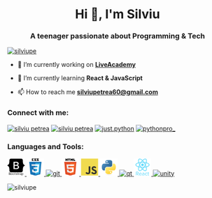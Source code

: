 <h1 align="center">Hi 👋, I'm Silviu</h1>
<h3 align="center">A teenager passionate about Programming & Tech</h3>

<p align="left"> <a href="https://github.com/ryo-ma/github-profile-trophy"><img src="https://github-profile-trophy.vercel.app/?username=silviupe&theme=onedark" alt="silviupe" /></a> </p>

- 🔭 I’m currently working on <a href = "https://github.com/SilviuPe/LiveAcademy-new-UX-UI">**LiveAcademy**</a>

- 🌱 I’m currently learning **React & JavaScript**

- 📫 How to reach me **silviupetrea60@gmail.com**

<h3 align="left">Connect with me:</h3>
<p align="left">
<a href="https://linkedin.com/in/petrea-silviu-836001231/" target="blank"><img align="center" src="https://raw.githubusercontent.com/rahuldkjain/github-profile-readme-generator/master/src/images/icons/Social/linked-in-alt.svg" alt="silviu petrea" height="30" width="40" /></a>
<a href="https://fb.com/silviu.petrea37" target="blank"><img align="center" src="https://raw.githubusercontent.com/rahuldkjain/github-profile-readme-generator/master/src/images/icons/Social/facebook.svg" alt="silviu petrea" height="30" width="40" /></a>
<a href="https://instagram.com/just.python" target="blank"><img align="center" src="https://raw.githubusercontent.com/rahuldkjain/github-profile-readme-generator/master/src/images/icons/Social/instagram.svg" alt="just.python" height="30" width="40" /></a>
<a href="https://www.fiverr.com/pythonpro_?up_rollout=true" target="blank"><img align="center" src="https://cdn.worldvectorlogo.com/logos/fiverr-1.svg" alt="pythonpro_" height="30" width="40"/></a>
</p>

<h3 align="left">Languages and Tools:</h3>
<p align="left"> <a href="https://getbootstrap.com" target="_blank" rel="noreferrer"> <img src="https://raw.githubusercontent.com/devicons/devicon/master/icons/bootstrap/bootstrap-plain-wordmark.svg" alt="bootstrap" width="40" height="40"/> </a> <a href="https://www.w3schools.com/css/" target="_blank" rel="noreferrer"> <img src="https://raw.githubusercontent.com/devicons/devicon/master/icons/css3/css3-original-wordmark.svg" alt="css3" width="40" height="40"/> </a> <a href="https://git-scm.com/" target="_blank" rel="noreferrer"> <img src="https://www.vectorlogo.zone/logos/git-scm/git-scm-icon.svg" alt="git" width="40" height="40"/> </a> <a href="https://www.w3.org/html/" target="_blank" rel="noreferrer"> <img src="https://raw.githubusercontent.com/devicons/devicon/master/icons/html5/html5-original-wordmark.svg" alt="html5" width="40" height="40"/> </a> <a href="https://developer.mozilla.org/en-US/docs/Web/JavaScript" target="_blank" rel="noreferrer"> <img src="https://raw.githubusercontent.com/devicons/devicon/master/icons/javascript/javascript-original.svg" alt="javascript" width="40" height="40"/> </a> <a href="https://www.python.org" target="_blank" rel="noreferrer"> <img src="https://raw.githubusercontent.com/devicons/devicon/master/icons/python/python-original.svg" alt="python" width="40" height="40"/> </a> <a href="https://www.qt.io/" target="_blank" rel="noreferrer"> <img src="https://upload.wikimedia.org/wikipedia/commons/0/0b/Qt_logo_2016.svg" alt="qt" width="40" height="40"/> </a> <a href="https://reactjs.org/" target="_blank" rel="noreferrer"> <img src="https://raw.githubusercontent.com/devicons/devicon/master/icons/react/react-original-wordmark.svg" alt="react" width="40" height="40"/> </a> <a href="https://unity.com/" target="_blank" rel="noreferrer"> <img src="https://www.vectorlogo.zone/logos/unity3d/unity3d-icon.svg" alt="unity" width="40" height="40"/> </a> </p>

<div><img style = "background-color: #0000" align="center" src="https://github-readme-stats.vercel.app/api/top-langs?username=silviupe&show_icons=true&locale=en&layout=compact" alt="silviupe" /></div>
